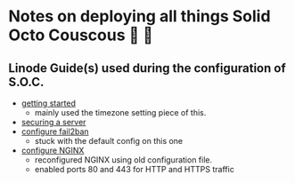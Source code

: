 # Notes on deploying all things Solid Octo Couscous 🦖 🧦

## Linode Guide(s) used during the configuration of S.O.C.

- [getting started](https://www.linode.com/docs/getting-started/)
  - mainly used the timezone setting piece of this.
- [securing a server](https://www.linode.com/docs/guides/securing-your-server/)
- [configure fail2ban](https://www.linode.com/docs/guides/using-fail2ban-to-secure-your-server-a-tutorial/)
  - stuck with the default config on this one
- [configure NGINX](https://www.linode.com/docs/guides/how-to-install-and-use-nginx-on-ubuntu-20-04/)
  - reconfigured NGINX using old configuration file.
  - enabled ports 80 and 443 for HTTP and HTTPS traffic
